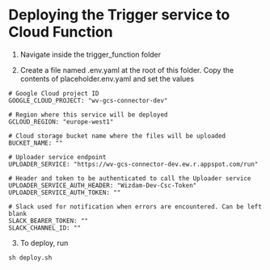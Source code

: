# Deploying the Trigger service to Cloud Function

1. Navigate inside the trigger_function folder

2. Create a file named .env.yaml at the root of this folder. Copy the contents of placeholder.env.yaml and set the values

```
# Google Cloud project ID
GOOGLE_CLOUD_PROJECT: "wv-gcs-connector-dev"

# Region where this service will be deployed
GCLOUD_REGION: "europe-west1"

# Cloud storage bucket name where the files will be uploaded
BUCKET_NAME: ""

# Uploader service endpoint
UPLOADER_SERVICE: "https://wv-gcs-connector-dev.ew.r.appspot.com/run"

# Header and token to be authenticated to call the Uploader service
UPLOADER_SERVICE_AUTH_HEADER: "Wizdam-Dev-Csc-Token"
UPLOADER_SERVICE_AUTH_TOKEN: ""

# Slack used for notification when errors are encountered. Can be left blank
SLACK_BEARER_TOKEN: ""
SLACK_CHANNEL_ID: ""
```

3. To deploy, run
```
sh deploy.sh
```
